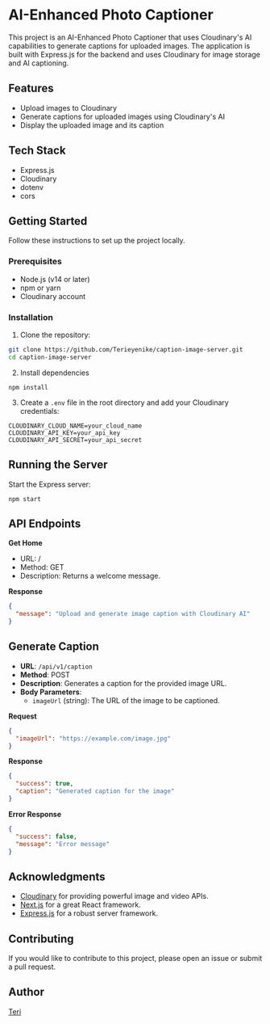 # AI-Enhanced Photo Captioner

This project is an AI-Enhanced Photo Captioner that uses Cloudinary's AI capabilities to generate captions for uploaded images. The application is built with Express.js for the backend and uses Cloudinary for image storage and AI captioning.

## Features

- Upload images to Cloudinary
- Generate captions for uploaded images using Cloudinary's AI
- Display the uploaded image and its caption

## Tech Stack

- Express.js
- Cloudinary
- dotenv
- cors

## Getting Started

Follow these instructions to set up the project locally.

### Prerequisites

- Node.js (v14 or later)
- npm or yarn
- Cloudinary account

### Installation

1. Clone the repository:

```bash
git clone https://github.com/Terieyenike/caption-image-server.git
cd caption-image-server
```

2. Install dependencies

```
npm install
```

3. Create a `.env` file in the root directory and add your Cloudinary credentials:

```
CLOUDINARY_CLOUD_NAME=your_cloud_name
CLOUDINARY_API_KEY=your_api_key
CLOUDINARY_API_SECRET=your_api_secret
```

## Running the Server

Start the Express server:

```
npm start
```

## API Endpoints

**Get Home**

- URL: /
- Method: GET
- Description: Returns a welcome message.

**Response**

```json
{
  "message": "Upload and generate image caption with Cloudinary AI"
}
```

## Generate Caption

- **URL**: `/api/v1/caption`
- **Method**: POST
- **Description**: Generates a caption for the provided image URL.
- **Body Parameters**:
  - `imageUrl` (string): The URL of the image to be captioned.

**Request**

```json
{
  "imageUrl": "https://example.com/image.jpg"
}
```

**Response**

```json
{
  "success": true,
  "caption": "Generated caption for the image"
}
```

**Error Response**

```json
{
  "success": false,
  "message": "Error message"
}
```

## Acknowledgments

- [Cloudinary](https://cloudinary.com/) for providing powerful image and video APIs.
- [Next.js](https://nextjs.org/) for a great React framework.
- [Express.js](https://expressjs.com/) for a robust server framework.

## Contributing

If you would like to contribute to this project, please open an issue or submit a pull request.

## Author

[Teri](https://twitter.com/terieyenike)
